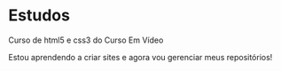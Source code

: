 # Estudos
 Curso de html5 e css3 do Curso Em Vídeo

 Estou aprendendo a criar sites e agora vou gerenciar meus repositórios!